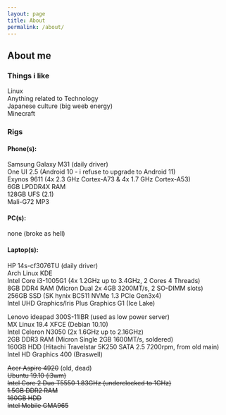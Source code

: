 ```yaml
---
layout: page
title: About
permalink: /about/
---
```


## About me
### Things i like

Linux  
Anything related to Technology  
Japanese culture (big weeb energy)  
Minecraft  

### Rigs

#### Phone(s):

Samsung Galaxy M31 (daily driver)  
One UI 2.5 (Android 10 - i refuse to upgrade to Android 11)  
Exynos 9611 (4x 2.3 GHz Cortex-A73 & 4x 1.7 GHz Cortex-A53)  
6GB LPDDR4X RAM  
128GB UFS (2.1)  
Mali-G72 MP3

#### PC(s):

none (broke as hell)

#### Laptop(s):

HP 14s-cf3076TU (daily driver)  
Arch Linux KDE  
Intel Core i3-1005G1 (4x 1.2GHz up to 3.4GHz, 2 Cores 4 Threads)  
8GB DDR4 RAM (Micron Dual 2x 4GB 3200MT/s, 2 SO-DIMM slots)  
256GB SSD (SK hynix BC511 NVMe 1.3 PCIe Gen3x4)  
Intel UHD Graphics/Iris Plus Graphics G1 (Ice Lake)

Lenovo ideapad 300S-11IBR (used as low power server)  
MX Linux 19.4 XFCE (Debian 10.10)  
Intel Celeron N3050 (2x 1.6GHz up to 2.16GHz)  
2GB DDR3 RAM (Micron Single 2GB 1600MT/s, soldered)  
160GB HDD (Hitachi Travelstar 5K250 SATA 2.5 7200rpm, from old main)  
Intel HD Graphics 400 (Braswell)

~~Acer Aspire 4920~~ (old, dead)  
~~Ubuntu 19.10 (i3wm)~~  
~~Intel Core 2 Duo T5550 1.83GHz (underclocked to 1GHz)~~  
~~1.5GB DDR2 RAM~~  
~~160GB HDD~~  
~~Intel Mobile GMA965~~